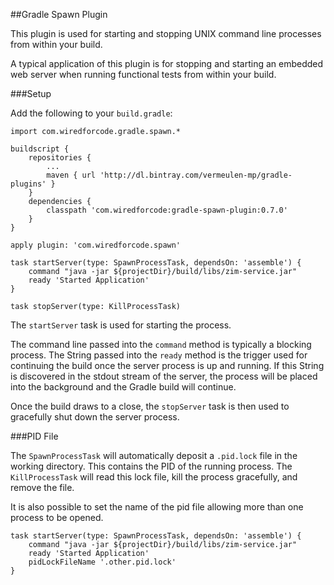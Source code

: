 ##Gradle Spawn Plugin

This plugin is used for starting and stopping UNIX command line processes from within your build.

A typical application of this plugin is for stopping and starting an embedded web server when running functional tests from within your build.

###Setup

Add the following to your `build.gradle`:

    import com.wiredforcode.gradle.spawn.*

	buildscript {
		repositories {
			...
			maven { url 'http://dl.bintray.com/vermeulen-mp/gradle-plugins' }
		}
		dependencies {
			classpath 'com.wiredforcode:gradle-spawn-plugin:0.7.0'
		}
	}

	apply plugin: 'com.wiredforcode.spawn'

	task startServer(type: SpawnProcessTask, dependsOn: 'assemble') {
		command "java -jar ${projectDir}/build/libs/zim-service.jar"
		ready 'Started Application'
	}

	task stopServer(type: KillProcessTask)

The `startServer` task is used for starting the process.

The command line passed into the `command` method is typically a blocking process. The String passed into the `ready` method is the trigger used for continuing the build once the server process is up and running. If this String is discovered in the stdout stream of the server, the process will be placed into the background and the Gradle build will continue.

Once the build draws to a close, the `stopServer` task is then used to gracefully shut down the server process.

###PID File

The `SpawnProcessTask` will automatically deposit a `.pid.lock` file in the working directory. This contains the PID of the running process.
The `KillProcessTask` will read this lock file, kill the process gracefully, and remove the file.

It is also possible to set the name of the pid file allowing more than one process to be opened.

	task startServer(type: SpawnProcessTask, dependsOn: 'assemble') {
		command "java -jar ${projectDir}/build/libs/zim-service.jar"
		ready 'Started Application'
		pidLockFileName '.other.pid.lock'
	}
